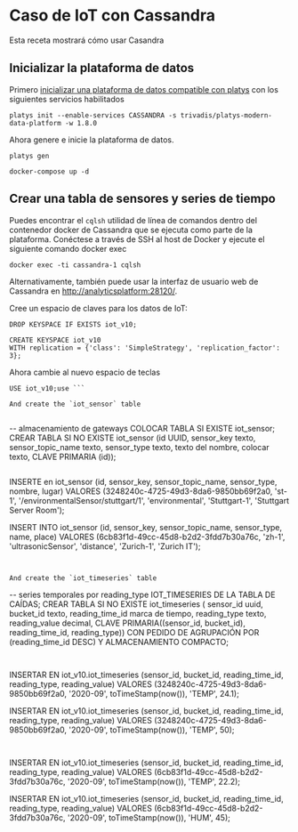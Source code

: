 # Caso de IoT con Cassandra

Esta receta mostrará cómo usar Casandra

## Inicializar la plataforma de datos

Primero [inicializar una plataforma de datos compatible con platys](../documentation/getting-started.md) con los siguientes servicios habilitados

    platys init --enable-services CASSANDRA -s trivadis/platys-modern-data-platform -w 1.8.0

Ahora genere e inicie la plataforma de datos.

    platys gen

    docker-compose up -d

## Crear una tabla de sensores y series de tiempo

Puedes encontrar el `cqlsh` utilidad de línea de comandos dentro del contenedor docker de Cassandra que se ejecuta como parte de la plataforma. Conéctese a través de SSH al host de Docker y ejecute el siguiente comando docker exec

    docker exec -ti cassandra-1 cqlsh

Alternativamente, también puede usar la interfaz de usuario web de Cassandra en <http://analyticsplatform:28120/>.

Cree un espacio de claves para los datos de IoT:

    DROP KEYSPACE IF EXISTS iot_v10;

    CREATE KEYSPACE iot_v10
    WITH replication = {'class': 'SimpleStrategy', 'replication_factor': 3};

Ahora cambie al nuevo espacio de teclas

````
USE iot_v10;use ```

And create the `iot_sensor` table


````

\-- almacenamiento de gateways
COLOCAR TABLA SI EXISTE iot_sensor;
CREAR TABLA SI NO EXISTE iot_sensor (id UUID,
sensor_key texto,
sensor_topic_name texto,
sensor_type texto,
texto del nombre,
colocar texto,
CLAVE PRIMARIA (id));

```
```

INSERTE en iot_sensor (id, sensor_key, sensor_topic_name, sensor_type, nombre, lugar) VALORES (3248240c-4725-49d3-8da6-9850bb69f2a0, 'st-1', '/environmentalSensor/stuttgart/1', 'environmental', 'Stuttgart-1', 'Stuttgart Server Room');

INSERT INTO iot_sensor (id, sensor_key, sensor_topic_name, sensor_type, name, place) VALORES (6cb83f1d-49cc-45d8-b2d2-3fdd7b30a76c, 'zh-1', 'ultrasonicSensor', 'distance', 'Zurich-1', 'Zurich IT');

```


And create the `iot_timeseries` table

```

\-- series temporales por reading_type
IOT_TIMESERIES DE LA TABLA DE CAÍDAS;
CREAR TABLA SI NO EXISTE iot_timeseries (
sensor_id uuid,
bucket_id texto,
reading_time_id marca de tiempo,
reading_type texto,
reading_value decimal,
CLAVE PRIMARIA((sensor_id, bucket_id), reading_time_id, reading_type))
CON PEDIDO DE AGRUPACIÓN POR (reading_time_id DESC)
Y ALMACENAMIENTO COMPACTO;

```


```

INSERTAR EN iot_v10.iot_timeseries (sensor_id, bucket_id, reading_time_id, reading_type, reading_value)
VALORES (3248240c-4725-49d3-8da6-9850bb69f2a0, '2020-09', toTimeStamp(now()), 'TEMP', 24.1);

INSERTAR EN iot_v10.iot_timeseries (sensor_id, bucket_id, reading_time_id, reading_type, reading_value)
VALORES (3248240c-4725-49d3-8da6-9850bb69f2a0, '2020-09', toTimeStamp(now()), 'TEMP', 50);

```


```

INSERTAR EN iot_v10.iot_timeseries (sensor_id, bucket_id, reading_time_id, reading_type, reading_value)
VALORES (6cb83f1d-49cc-45d8-b2d2-3fdd7b30a76c, '2020-09', toTimeStamp(now()), 'TEMP', 22.2);

INSERTAR EN iot_v10.iot_timeseries (sensor_id, bucket_id, reading_time_id, reading_type, reading_value)
VALORES (6cb83f1d-49cc-45d8-b2d2-3fdd7b30a76c, '2020-09', toTimeStamp(now()), 'HUM', 45);

```
```
